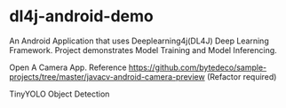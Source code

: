 # dl4j-android-demo
An Android Application that uses Deeplearning4j(DL4J) Deep Learning Framework. Project demonstrates Model Training and Model Inferencing.


Open A Camera App. Reference https://github.com/bytedeco/sample-projects/tree/master/javacv-android-camera-preview (Refactor required)


TinyYOLO Object Detection


